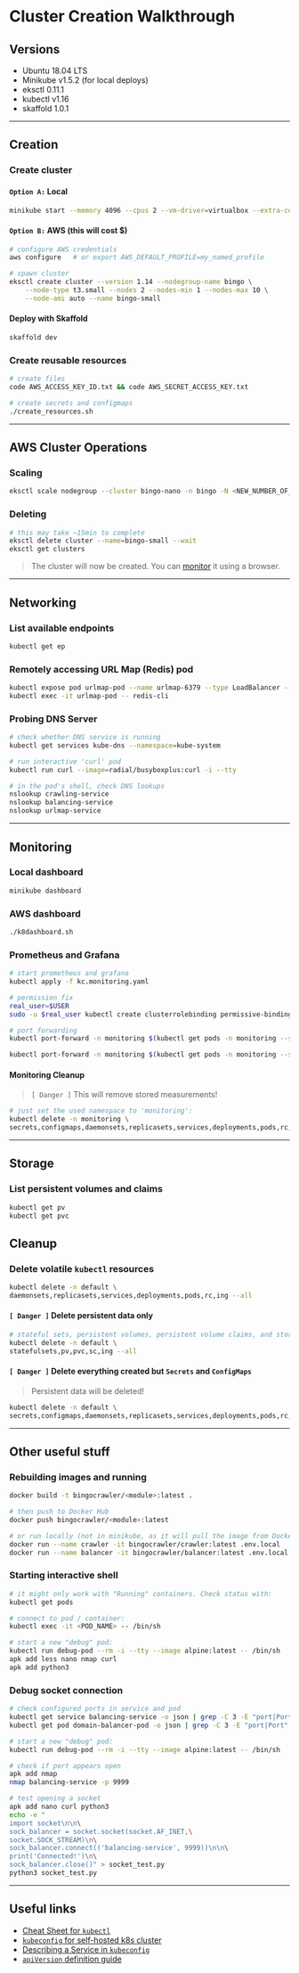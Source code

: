 # Cluster Creation Walkthrough

## Versions

+ Ubuntu 18.04 LTS
+ Minikube v1.5.2 (for local deploys)
+ eksctl 0.11.1
+ kubectl v1.16
+ skaffold 1.0.1

---

## Creation

### Create cluster

#### `Option A:` Local

```sh
minikube start --memory 4096 --cpus 2 --vm-driver=virtualbox --extra-config=apiserver.runtime-config=storage.k8s.io/v1=true

```

#### `Option B:` AWS (this will cost $)

```sh
# configure AWS credentials
aws configure   # or export AWS_DEFAULT_PROFILE=my_named_profile

# spawn cluster
eksctl create cluster --version 1.14 --nodegroup-name bingo \
    --node-type t3.small --nodes 2 --nodes-min 1 --nodes-max 10 \
    --node-ami auto --name bingo-small
```

#### Deploy with Skaffold

```sh
skaffold dev
```

### Create reusable resources

```sh
# create files
code AWS_ACCESS_KEY_ID.txt && code AWS_SECRET_ACCESS_KEY.txt

# create secrets and configmaps
./create_resources.sh
```

---

## AWS Cluster Operations

### Scaling

```sh
eksctl scale nodegroup --cluster bingo-nano -n bingo -N <NEW_NUMBER_OF_NODES>
```

### Deleting

```sh
# this may take ~15min to complete
eksctl delete cluster --name=bingo-small --wait
eksctl get clusters
```

> The cluster will now be created. You can [monitor](#Monitoring) it using a browser.

---

## Networking

### List available endpoints

```sh
kubectl get ep
```

### Remotely accessing URL Map (Redis) pod

```sh
kubectl expose pod urlmap-pod --name urlmap-6379 --type LoadBalancer --port 6379 --protocol TCP
kubectl exec -it urlmap-pod -- redis-cli
```

### Probing DNS Server

```sh
# check whether DNS service is running
kubectl get services kube-dns --namespace=kube-system

# run interactive 'curl' pod
kubectl run curl --image=radial/busyboxplus:curl -i --tty

# in the pod's shell, check DNS lookups
nslookup crawling-service
nslookup balancing-service
nslookup urlmap-service
```

---

## Monitoring

### Local dashboard

```sh
minikube dashboard
```

### AWS dashboard

```sh
./k8dashboard.sh
```

### Prometheus and Grafana

```sh
# start prometheus and grafana
kubectl apply -f kc.monitoring.yaml

# permission fix
real_user=$USER
sudo -u $real_user kubectl create clusterrolebinding permissive-binding --clusterrole=cluster-admin --user=admin --user=kubelet --group=system:serviceaccounts

# port forwarding
kubectl port-forward -n monitoring $(kubectl get pods -n monitoring --selector=app=prometheus-server --output=jsonpath="{.items..metadata.name}") 9090 &

kubectl port-forward -n monitoring $(kubectl get pods -n monitoring --selector=app=grafana --output=jsonpath="{.items..metadata.name}") 3000 &
```

#### Monitoring Cleanup

> `[ Danger ]` This will remove stored measurements!

```sh
# just set the used namespace to 'monitoring':
kubectl delete -n monitoring \
secrets,configmaps,daemonsets,replicasets,services,deployments,pods,rc,statefulsets,pv,pvc,sc,ing --all
```

---

## Storage

### List persistent volumes and claims

```sh
kubectl get pv
kubectl get pvc
```

## Cleanup

### Delete volatile `kubectl` resources

```sh
kubectl delete -n default \
daemonsets,replicasets,services,deployments,pods,rc,ing --all
```

#### `[ Danger ]` Delete **persistent data** only

```sh
# stateful sets, persistent volumes, persistent volume claims, and storage classes
kubectl delete -n default \
statefulsets,pv,pvc,sc,ing --all
```

#### `[ Danger ]` Delete everything created but `Secrets` and `ConfigMaps`

> Persistent data will be deleted!

```sh
kubectl delete -n default \
secrets,configmaps,daemonsets,replicasets,services,deployments,pods,rc,statefulsets,pv,pvc,sc,ing --all
```

---

## Other useful stuff

### Rebuilding images and running

```sh
docker build -t bingocrawler/<module>:latest .

# then push to Docker Hub
docker push bingocrawler/<module>:latest

# or run locally (not in minikube, as it will pull the image from Docker Hub)
docker run --name crawler -it bingocrawler/crawler:latest .env.local
docker run --name balancer -it bingocrawler/balancer:latest .env.local
```

### Starting interactive shell

```sh
# it might only work with "Running" containers. Check status with:
kubectl get pods

# connect to pod / container:
kubectl exec -it <POD_NAME> -- /bin/sh

# start a new "debug" pod:
kubectl run debug-pod --rm -i --tty --image alpine:latest -- /bin/sh
apk add less nano nmap curl
apk add python3
```

### Debug socket connection

```sh
# check configured ports in service and pod
kubectl get service balancing-service -o json | grep -C 3 -E "port|Port"
kubectl get pod domain-balancer-pod -o json | grep -C 3 -E "port|Port"

# start a new "debug" pod:
kubectl run debug-pod --rm -i --tty --image alpine:latest -- /bin/sh

# check if port appears open
apk add nmap
nmap balancing-service -p 9999

# test opening a socket
apk add nano curl python3
echo -e "
import socket\n\n\
sock_balancer = socket.socket(socket.AF_INET,\
socket.SOCK_STREAM)\n\
sock_balancer.connect(('balancing-service', 9999))\n\n\
print('Connected!')\n\
sock_balancer.close()" > socket_test.py
python3 socket_test.py
```

---

## Useful links

+ [Cheat Sheet for `kubectl`](https://kubernetes.io/docs/reference/kubectl/cheatsheet/)
+ [`kubeconfig` for self-hosted k8s cluster](http://docs.shippable.com/deploy/tutorial/create-kubeconfig-for-self-hosted-kubernetes-cluster/)
+ [Describing a Service in `kubeconfig`](https://kubernetes.io/docs/concepts/services-networking/service/#defining-a-service)
+ [`apiVersion` definition guide](https://matthewpalmer.net/kubernetes-app-developer/articles/kubernetes-apiversion-definition-guide.html)
